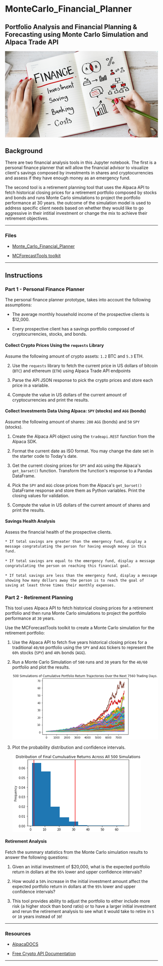 # MonteCarlo_Financial_Planner
## Portfolio Analysis and Financial Planning &amp; Forecasting using Monte Carlo Simulation and Alpaca Trade API


![Financial Planner](Images/financial-planner.png)

## Background

There are two financial analysis tools in this Jupyter notebook. The first is a personal finance planner that will allow the financial advisor to visualize client's savings composed by investments in shares and cryptocurrencies and assess if they have enough money as an emergency fund.

The second tool is a retirement planning tool that uses the Alpaca API to fetch historical closing prices for a retirement portfolio composed by stocks and bonds and runs Monte Carlo simulations to project the portfolio performance at 30 years. the outcome of the simulation model is used to address specific client needs based on whether they would like to go aggressive in their intitial investment or change the mix to achieve their retirement objectives.  

---

### Files

* [Monte_Carlo_Financial_Planner](Monte_Carlo_financial_planner.ipynb)

* [MCForecastTools toolkit](Starter_Code/MCForecastTools.py)

---

## Instructions

### Part 1 - Personal Finance Planner

The personal finance planner prototype, takes into account the following assumptions:

* The average monthly household income of the prospective clients is $12,000.

* Every prospective client has a savings portfolio composed of cryptocurrencies, stocks, and bonds.


#### Collect Crypto Prices Using the `requests` Library

Assume the following amount of crypto assets: `1.2` BTC and `5.3` ETH.

2. Use the `requests` library to fetch the current price in US dollars of bitcoin (`BTC`) and ethereum (`ETH`) using Alpaca Trade API endpoints

3. Parse the API JSON response to pick the crypto prices and store each price in a variable.

4. Compute the value in US dollars of the current amount of cryptocurrencies and print the results.

#### Collect Investments Data Using Alpaca: `SPY` (stocks) and `AGG` (bonds)

Assume the following amount of shares: `200` `AGG` (bonds) and `50` `SPY` (stocks).

1. Create the Alpaca API object using the `tradeapi.REST` function from the Alpaca SDK.

2. Format the current date as ISO format. You may change the date set in the starter code to Today's date.

3. Get the current closing prices for `SPY` and `AGG` using the Alpaca's `get_barset()` function. Transform the function's response to a Pandas DataFrame.

4. Pick the `SPY` and `AGG` close prices from the Alpaca's `get_barset()` DataFrame response and store them as Python variables. Print the closing values for validation.

5. Compute the value in US dollars of the current amount of shares and print the results.

#### Savings Health Analysis

Assess the financial health of the prospective clients.

    * If total savings are greater than the emergency fund, display a message congratulating the person for having enough money in this fund.

    * If total savings are equal to the emergency fund, display a message congratulating the person on reaching this financial goal.

    * If total savings are less than the emergency fund, display a message showing how many dollars away the person is to reach the goal of saving at least three times their monthly expenses.

### Part 2 - Retirement Planning

This tool uses Alpaca API to fetch historical closing prices for a retirement portfolio and then runa Monte Carlo simulations to project the portfolio performance at `30` years.

Use the MCForecastTools toolkit to create a Monte Carlo simulation for the retirement portfolio:

1. Use the Alpaca API to fetch five years historical closing prices for a traditional `40/60` portfolio using the `SPY` and `AGG` tickers to represent the `60%` stocks (`SPY`) and `40%` bonds (`AGG`).

2. Run a Monte Carlo Simulation of `500` runs and `30` years for the `40/60` portfolio and plot the results.

    ![monte carlo](Images/monte-carlo.png)

3. Plot the probability distribution and confidence intervals.

    ![histogram](Images/histogram.png)

#### Retirement Analysis

Fetch the summary statistics from the Monte Carlo simulation results to answer the following questions:

1. Given an initial investment of $20,000, what is the expected portfolio return in dollars at the `95%` lower and upper confidence intervals?

2. How would a `50%` increase in the initial investment amount affect the expected portfolio return in dollars at the `95%` lower and upper confidence intervals?

3. This tool provides ability to adjust the portfolio to either include more risk (a higher stock than bond ratio) or to have a larger initial investment and rerun the retirement analysis to see what it would take to retire in `5` or `10` years instead of `30`!

---

### Resources

* [AlpacaDOCS](https://alpaca.markets/docs/)

* [Free Crypto API Documentation](https://alternative.me/crypto/api/)

---
